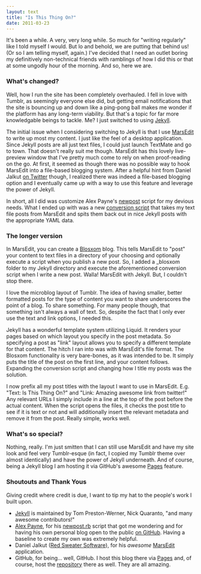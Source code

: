 ```yaml
---
layout: text
title: "Is This Thing On?"
date: 2011-03-23
---
```


It's been a while. A very, very long while. So much for "writing regularly" like I told myself I would. But lo and behold, we are putting that behind us! (Or so I am telling myself, again.) I've decided that I need an outlet boring my definitively non-technical friends with ramblings of how I did this or that at some ungodly hour of the morning. And so, here we are.

### What's changed? 

Well, how I run the site has been completely overhauled. I fell in love with Tumblr, as seemingly everyone else did, but getting email notifications that the site is bouncing up and down like a ping-pong ball makes me wonder if the platform has any long-term viability. But that's a topic for far more knowledgable beings to tackle. Me? I just switched to using [Jekyll][jekyll].

The initial issue when I considering switching to Jekyll is that I use [MarsEdit][marsedit] to write up most my content. I just like the feel of a desktop application. Since Jekyll posts are all just text files, I could just launch TextMate and go to town. That doesn't really suit me though. MarsEdit has this lovely live-preview window that I've pretty much come to rely on when proof-reading on the go. At first, it seemed as though there was no possible way to hook MarsEdit into a file-based blogging system. After a helpful hint from Daniel Jalkut [on Twitter][blosxomtweet] though, I realized there was indeed a file-based blogging option and I eventually came up with a way to use this feature and leverage the power of Jekyll.

In short, all I did was customize Alex Payne's [newpost][newpostgist] script for my devious needs. What I ended up with was a new [conversion script][convertrb] that takes my text file posts from MarsEdit and spits them back out in nice Jekyll posts with the appropriate YAML data.

### The longer version

In MarsEdit, you can create a [Blosxom][blosxom] blog. This tells MarsEdit to "post" your content to text files in a directory of your choosing and optionally execute a script when you publish a new post. So, I added a _blosxom folder to my Jekyll directory and execute the aforementioned conversion script when I write a new post. Walla! MarsEdit with Jekyll. But, I couldn't stop there. 

I love the microblog layout of Tumblr. The idea of having smaller, better formatted posts for the type of content you want to share underscores the point of a blog. To share something. For many people though, that something isn't always a wall of text. So, despite the fact that I only ever use the text and link options, I needed this.

Jekyll has a wonderful template system utilizing Liquid. It renders your pages based on which layout you specify in the post metadata. So specifying a post as "link" layout allows you to specify a different template for that content. The hitch I ran into was with MarsEdit's file format. The Blosxom functionality is very bare-bones, as it was intended to be. It simply puts the title of the post on the first line, and your content follows. Expanding the conversion script and changing how I title my posts was the solution.

I now prefix all my post titles with the layout I want to use in MarsEdit. E.g. "Text: Is This Thing On?" and "Link: Amazing awesome link from twitter!" Any relevant URLs I simply include in a line at the top of the post before the actual content. When the script opens the files, it checks the post title to see if it is text or not and will additionally insert the relevant metadata and remove it from the post. Really simple, works well.

### What's so special?

Nothing, really. I'm just smitten that I can still use MarsEdit and have my site look and feel very Tumblr-esque (in fact, I copied my Tumblr theme over almost identically) and have the power of Jekyll underneath. And of course, being a Jekyll blog I am hosting it via GitHub's awesome [Pages][pages] feature.

### Shoutouts and Thank Yous

Giving credit where credit is due, I want to tip my hat to the people's work I built upon.

* [Jekyll][jekyll] is maintained by Tom Preston-Werner, Nick Quaranto, "and many awesome contributors!"
* [Alex Payne][al3xnet], for his [newpost.rb][newpostgist] script that got me wondering and for having his own personal blog open to the public [on GitHub][al3xhub]. Having a baseline to create my own was extremely helpful.
* Daniel Jalkut ([Red Sweater Software][redsweater]), for his *awesome* [MarsEdit][marsedit] application.
* GitHub, for being... well, GitHub. I host this blog there via [Pages][pages] and, of course, host the [repository][hub] there as well. They are all amazing.

[jekyll]: http://jekyllrb.com/
[marsedit]: http://www.red-sweater.com/marsedit/
[blosxomtweet]: https://twitter.com/redsweater/status/49082879086567424
[newpostgist]: https://gist.github.com/100171
[convertrb]: https://github.com/jessereadd/jessereadd.github.com/blob/master/convert.rb
[blosxom]: http://www.blosxom.com/
[pages]: http://pages.github.com/
[al3xnet]: http://al3x.net
[al3xhub]: https://github.com/al3x/al3x.github.com
[redsweater]: http://www.red-sweater.com/
[hub]: https://github.com/jessereadd/jessereadd.github.com